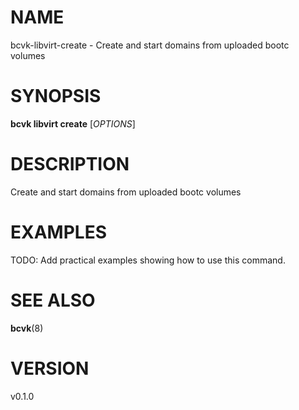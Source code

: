 # NAME

bcvk-libvirt-create - Create and start domains from uploaded bootc volumes

# SYNOPSIS

**bcvk libvirt create** [*OPTIONS*]

# DESCRIPTION

Create and start domains from uploaded bootc volumes

<!-- BEGIN GENERATED OPTIONS -->
<!-- END GENERATED OPTIONS -->

# EXAMPLES

TODO: Add practical examples showing how to use this command.

# SEE ALSO

**bcvk**(8)

# VERSION

v0.1.0
